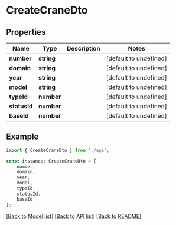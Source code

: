 # CreateCraneDto


## Properties

Name | Type | Description | Notes
------------ | ------------- | ------------- | -------------
**number** | **string** |  | [default to undefined]
**domain** | **string** |  | [default to undefined]
**year** | **string** |  | [default to undefined]
**model** | **string** |  | [default to undefined]
**typeId** | **number** |  | [default to undefined]
**statusId** | **number** |  | [default to undefined]
**baseId** | **number** |  | [default to undefined]

## Example

```typescript
import { CreateCraneDto } from './api';

const instance: CreateCraneDto = {
    number,
    domain,
    year,
    model,
    typeId,
    statusId,
    baseId,
};
```

[[Back to Model list]](../README.md#documentation-for-models) [[Back to API list]](../README.md#documentation-for-api-endpoints) [[Back to README]](../README.md)
